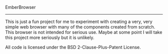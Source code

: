 EmberBrowser

---

This is just a fun project for me to experiment with creating a very, very simple web browser with many of the components created from scratch. This browser is not intended for serious use. Maybe at some point I will take this project more seriously but it is unlikely.

All code is licensed under the BSD 2-Clause-Plus-Patent License.
